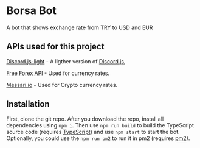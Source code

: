 # Borsa Bot
A bot that shows exchange rate from TRY to USD and EUR

## APIs used for this project

[Discord.js-light](https://www.npmjs.com/package/discord.js-light) - A ligther version of [Discord.js](https://discord.js.org/#/),

[Free Forex API](https://www.freeforexapi.com/) - Used for currency rates.

[Messari.io](https://messari.io/api) - Used for Crypto currency rates.

## Installation
First, clone the git repo. After you download the repo, install all dependencies using `npm i`. Then use `npm run build` to build the TypeScript source code (requires [TypeScript](https://www.typescriptlang.org/)) and use `npm start` to start the bot.
Optionally, you could use the `npm run pm2` to run it in pm2 (requires [pm2](https://pm2.keymetrics.io/)).
